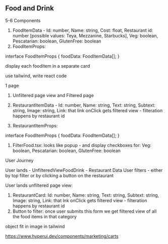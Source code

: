 ## Food and Drink

5-6 Components

1. FoodItemData - Id: number, Name: string, Cost: float, Restaurant id: number [possible values: Teya, Mezzanine, Starbucks], Veg: boolean, Pescatarian: boolean, GlutenFree: boolean
2. FoodItemProps:

interface FoodItemProps {
foodData: FoodItemData[];
}

display each fooditem in a separate card

use tailwind, write react code

1 page

1. Unfiltered page view and Filtered page

1. RestaurantItemData - Id: number, Name: string, Text: string, Subtext: string, Image: string, Link: that link onClick gets filtered view - filteration happens by restaurant id
1. RestaurantItemProps:

interface FoodItemProps {
foodData: FoodItemData[];
}

1. FilterFood.tsx: looks like popup - and display checkboxes for: Veg: boolean, Pescatarian: boolean, GlutenFree: boolean

User Journey

User lands - UnfilteredViewFoodDrink - Restaurant Data
User filters - either by top filter or by clicking a button on the restaurant

User lands unfiltered page view:

1. RestaurantCard: Id: number, Name: string, Text: string, Subtext: string, Image: string, Link: that lnk onClick gets filtered view - filteration happens by restaurant id
2. Button to filter: once user submits this form we get filtered view of all the food items in that category

object fit in image in tailwind

https://www.hyperui.dev/components/marketing/carts
